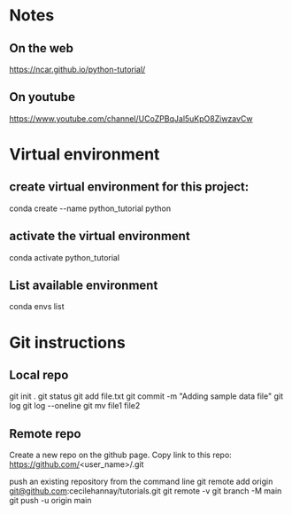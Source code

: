 # Notes  
## On the web
https://ncar.github.io/python-tutorial/

## On youtube
https://www.youtube.com/channel/UCoZPBqJal5uKpO8ZiwzavCw


# Virtual  environment

## create virtual environment for this project:
conda create --name python_tutorial python

## activate the virtual environment
conda activate python_tutorial

## List available environment
conda envs list

# Git instructions

## Local repo
git init .
git status
git add file.txt
git commit -m "Adding sample data file"
git log
git log --oneline
git mv file1 file2

## Remote repo
Create a new repo on the github page. Copy link to this repo: https://github.com/<user_name>/<repo>.git

push an existing repository from the command line
git remote add origin git@github.com:cecilehannay/tutorials.git
git remote -v
git branch -M main
git push -u origin main
